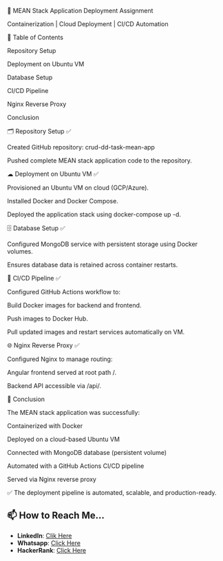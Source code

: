 🚀 MEAN Stack Application Deployment Assignment

Containerization | Cloud Deployment | CI/CD Automation

📑 Table of Contents

Repository Setup

Deployment on Ubuntu VM

Database Setup

CI/CD Pipeline

Nginx Reverse Proxy

Conclusion

🗂 Repository Setup ✅

Created GitHub repository: crud-dd-task-mean-app

Pushed complete MEAN stack application code to the repository.

☁ Deployment on Ubuntu VM ✅

Provisioned an Ubuntu VM on cloud (GCP/Azure).

Installed Docker and Docker Compose.

Deployed the application stack using docker-compose up -d.

🗄 Database Setup ✅

Configured MongoDB service with persistent storage using Docker volumes.

Ensures database data is retained across container restarts.

🔄 CI/CD Pipeline ✅

Configured GitHub Actions workflow to:

Build Docker images for backend and frontend.

Push images to Docker Hub.

Pull updated images and restart services automatically on VM.

🌐 Nginx Reverse Proxy ✅

Configured Nginx to manage routing:

Angular frontend served at root path /.

Backend API accessible via /api/.

🏁 Conclusion

The MEAN stack application was successfully:

Containerized with Docker

Deployed on a cloud-based Ubuntu VM

Connected with MongoDB database (persistent volume)

Automated with a GitHub Actions CI/CD pipeline

Served via Nginx reverse proxy

✅ The deployment pipeline is automated, scalable, and production-ready.

## 📫 How to Reach Me...
- **LinkedIn**: [Clik Here](https://www.linkedin.com/in/devops-engineer1/)
- **Whatsapp**: [Click Here](https://wa.me/918931004042)
- **HackerRank**: [Click Here](https://www.hackerrank.com/profile/thecomputersk)

